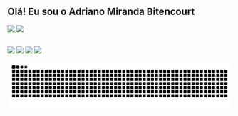 ## Olá! Eu sou o Adriano Miranda Bitencourt 
 <div>
  <a href="https://github.com/ambitencourt">
  <img height="180em" src="https://github-readme-stats.vercel.app/api?username=ambitencourt&show_icons=true&theme=dracula&include_all_commits=true&count_private=true"/>
  <img height="180em" src="https://github-readme-stats.vercel.app/api/top-langs/?username=ambitencourt&layout=compact&langs_count=7&theme=dracula"/>
</div>
<!-- <div style="display: inline_block"><br>
  <img align="center" alt="Flutter" height="30" width="40" src="<img src="https://www.google.com/url?sa=i&url=https%3A%2F%2Fworldvectorlogo.com%2Flogo%2Fflutter&psig=AOvVaw2Q1raRSHZceFyKd385xsRf&ust=1631073491862000&source=images&cd=vfe&ved=0CAsQjRxqFwoTCIC7k7P86_ICFQAAAAAdAAAAABAQ"/>">
  <img align="center" alt="Dart" height="30" width="40" src="https://worldvectorlogo.com/download/dart.svg">
  <img align="center" alt="Vtex IO" height="30" width="40" src="https://worldvectorlogo.com/download/vtex-1.svg">
  <img align="center" alt="HTML" height="30" width="40" src="https://raw.githubusercontent.com/devicons/devicon/master/icons/html5/html5-original.svg">
  <img align="center" alt="CSS" height="30" width="40" src="https://raw.githubusercontent.com/devicons/devicon/master/icons/css3/css3-original.svg">
  
</div>
-->
  
  ##
 
<div> 
  
  <a href="https://instagram.com/adrianombitencourt" target="_blank"><img src="https://img.shields.io/badge/-Instagram-%23E4405F?style=for-the-badge&logo=instagram&logoColor=white" target="_blank"></a>
 	<a href="https://discord.gg/ambitencourt#8597" target="_blank"><img src="https://img.shields.io/badge/Discord-7289DA?style=for-the-badge&logo=discord&logoColor=white" target="_blank"></a> 
  <a href = "mailto:contatoadriano.mirandabitencourt@gmail.com"><img src="https://img.shields.io/badge/-Gmail-%23333?style=for-the-badge&logo=gmail&logoColor=white" target="_blank"></a>
  <a href="https://www.linkedin.com/in/adrianombitencourt/" target="_blank"><img src="https://img.shields.io/badge/-LinkedIn-%230077B5?style=for-the-badge&logo=linkedin&logoColor=white" target="_blank"></a> 
 
  ![Snake animation](https://github.com/ambitencourt/ambitencourt/blob/output/github-contribution-grid-snake.svg)
 
</div>
